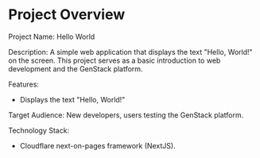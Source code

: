 # Project Overview

Project Name: Hello World

Description: A simple web application that displays the text "Hello, World!" on the screen. This project serves as a basic introduction to web development and the GenStack platform.

Features:

*   Displays the text "Hello, World!"

Target Audience: New developers, users testing the GenStack platform.

Technology Stack:

*   Cloudflare next-on-pages framework (NextJS).